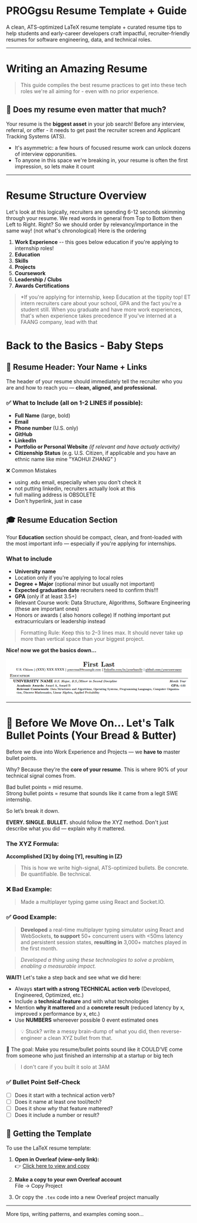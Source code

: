 # PROGgsu Resume Template + Guide

A clean, ATS-optimized LaTeX resume template + curated resume tips to help students and early-career developers craft impactful, recruiter-friendly resumes for software engineering, data, and technical roles.

---
# Writing an Amazing Resume 

> This guide compiles the best resume practices to get into these tech roles we're all aiming for - even with no prior experience.

## 🤔 Does my resume even matter that much? 
Your resume is the **biggest asset** in your job search! Before any interview, referral, or offer - it needs to get past the recruiter screen and Applicant Tracking Systems (ATS).
- It's asymmetric: a few hours of focused resume work can unlock dozens of interview opporunities.
- To anyone in this space we're breaking in, your resume is often the first impression, so lets make it count

---
# Resume Structure Overview
Let's look at this logically, recruiters are spending 6-12 seconds skimming through your resume. We read words in general from Top to Bottom then Left to Right. Right? 
So we should order by relevancy/importance in the same way! (not what's chronological)
Here is the ordering

1. **Work Experience**  -- this goes below education if you're applying to internship roles!
2. **Education** 
3. **Skills**
4. **Projects**
5. **Coursework**
6. **Leadership / Clubs**
7. **Awards Certifications**

> *If you're applying for internship, keep Education at the tippity top! ET intern recruiters care about your school, GPA and the fact you're a student still. When you graduate and have more work experiences, that's when experience takes precedence
> If you've interned at a FAANG company, lead with that

# Back to the Basics - Baby Steps

## 🧢 Resume Header: Your Name + Links
The header of your resume should immediately tell the recruiter who you are and how to reach you — **clean, aligned, and professional.**

### ✅ What to Include (all on 1-2 LINES if possible):

- **Full Name** (large, bold)
- **Email**
- **Phone number** (U.S. only)
- **GitHub**
- **LinkedIn**
- **Portfolio or Personal Website** *(if relevant and have actualy activity)*
- **Citizenship Status** (e.g. U.S. Citizen, if applicable and you have an ethnic name like mine "YAOHUI ZHANG" )


❌ Common Mistakes
- using .edu email, especially when you don't check it
- not putting linkedin, recruiters actually look at this
- full mailing address is OBSOLETE
- Don't hyperlink, just in case

## 🎓 Resume Education Section

Your **Education** section should be compact, clean, and front-loaded with the most important info — especially if you're applying for internships.

### What to include

- **University name**
- Location only if you're applying to local roles
- **Degree + Major** (optional minor but usually not important)
- **Expected graduation date** recruiters need to confirm this!!!
- **GPA** (only if at least 3.5+)
- Relevant Course work: Data Structure, Algorithms, Software Engineering (these are important ones)
- Honors or awards ( also honors college) If nothing important put extracurriculars or leadership instead

> Formatting Rule: Keep this to 2–3 lines max. It should never take up more than vertical space than your biggest project.

**Nice! now we got the basics down...**

![Header + Education Example](images/header%20and%20education.png)

---

# 🧈 Before We Move On... Let's Talk Bullet Points (Your Bread & Butter)

Before we dive into Work Experience and Projects — we **have to** master bullet points.

Why? Because they’re the **core of your resume**. This is where 90% of your technical signal comes from.

Bad bullet points = mid resume.  
Strong bullet points = resume that sounds like it came from a legit SWE internship.

So let’s break it down.

**EVERY. SINGLE. BULLET.** should follow the XYZ method. 
Don't just describe what you did — explain why it mattered.

### The XYZ Formula:
**Accomplished [X] by doing [Y], resulting in [Z}**

> This is how we write high-signal, ATS-optimized bullets. Be concrete. Be quantifiable. Be technical.

### ❌ Bad Example:
> Made a multiplayer typing game using React and Socket.IO.

### ✅ Good Example:
> **Developed** a real-time multiplayer typing simulator using React and WebSockets, **to support** 50+ concurrent users with <50ms latency and persistent session states, **resulting in** 3,000+ matches played in the first month.

> _Developed a thing using these technologies to solve a problem, enabling a measurable impact._

**WAIT!** Let's take a step back and see what we did here:
- Always **start with a strong TECHNICAL action verb** (Developed, Engineered, Optimized, etc.)
- Include a **technical feature** and with what technologies
- Mention **why it mattered** and a **concrete result** (reduced latency by x, improved x performance by x, etc.)
- Use **NUMBERS** whereever possible 0 event estimated ones
  
>💡 Stuck? write a messy brain-dump of what you did, then reverse-engineer a clean XYZ bullet from that.

🎯 The goal: Make you resume/bullet points sound like it COULD'VE come from someone who just finished an internship at a startup or big tech
> I don't care if you built it solo at 3AM

### ✅ Bullet Point Self-Check

- [ ] Does it start with a technical action verb?
- [ ] Does it name at least one tool/tech?
- [ ] Does it show *why* that feature mattered?
- [ ] Does it include a number or result?

## 🚀 Getting the Template

To use the LaTeX resume template:

1. **Open in Overleaf (view-only link):**  
   👉 [Click here to view and copy](https://www.overleaf.com/read/hkwggdfzrdjf#f0af7d)

2. **Make a copy to your own Overleaf account**  
   File → Copy Project

3. Or copy the `.tex` code into a new Overleaf project manually

---

More tips, writing patterns, and examples coming soon...

